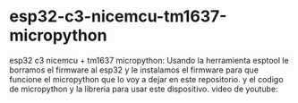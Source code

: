 # esp32-c3-nicemcu-tm1637-micropython
esp32 c3 nicemcu + tm1637 micropython:
Usando la herramienta esptool le borramos el firmware al esp32 y le instalamos el firmware para que funcione el micropython que lo voy a dejar en este repositorio.
y el codigo de micropython y la libreria para usar este dispositivo.
video de youtube:
